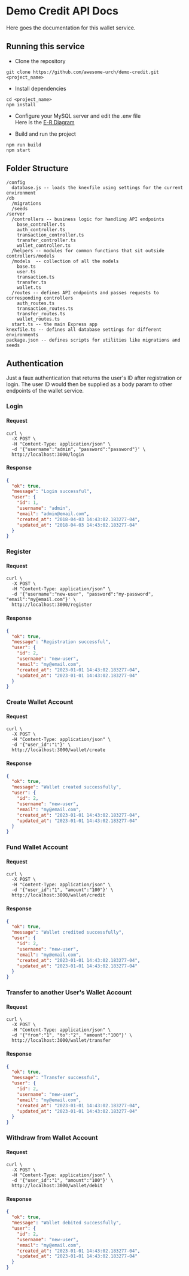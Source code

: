 # Demo Credit API Docs

Here goes the documentation for this wallet service.

## Running this service
- Clone the repository
```
git clone https://github.com/awesome-urch/demo-credit.git <project_name>
```
- Install dependencies
```
cd <project_name>
npm install
```

- Configure your MySQL server and edit the .env file <br>
Here is the [E-R Diagram](https://dbdesigner.page.link/XzhsNWVH27tgs2BU9)

- Build and run the project
```
npm run build
npm start
```


## Folder Structure

```
/config
  database.js -- loads the knexfile using settings for the current environment
/db
  /migrations
  /seeds
/server
  /controllers -- business logic for handling API endpoints
    base_controller.ts
    auth_controller.ts
    transaction_controller.ts
    transfer_controller.ts
    wallet_controller.ts
  /helpers -- modules for common functions that sit outside controllers/models
  /models  -- collection of all the models
    base.ts
    user.ts
    transaction.ts
    transfer.ts
    wallet.ts
  /routes -- defines API endpoints and passes requests to corresponding controllers
    auth_routes.ts
    transaction_routes.ts
    transfer_routes.ts
    wallet_routes.ts
  start.ts -- the main Express app
knexfile.ts -- defines all database settings for different environments
package.json -- defines scripts for utilities like migrations and seeds
```


## Authentication

Just a faux authentication that returns the user's ID after registration or login. The user ID would then be supplied as a body param to other endpoints of the wallet service.

### Login

#### Request

```shell
curl \
  -X POST \
  -H "Content-Type: application/json" \
  -d '{"username":"admin", "password":"password"}' \
  http://localhost:3000/login
```

#### Response

```json
{
  "ok": true,
  "message": "Login successful",
  "user": {
    "id": 1,
    "username": "admin",
    "email": "admin@email.com",
    "created_at": "2018-04-03 14:43:02.183277-04",
    "updated_at": "2018-04-03 14:43:02.183277-04"
  }
}
```

### Register

#### Request

```shell
curl \
  -X POST \
  -H "Content-Type: application/json" \
  -d '{"username":"new-user", "password":"my-password", "email":"my@email.com"}' \
  http://localhost:3000/register
```

#### Response

```json
{
  "ok": true,
  "message": "Registration successful",
  "user": {
    "id": 2,
    "username": "new-user",
    "email": "my@email.com",
    "created_at": "2023-01-01 14:43:02.183277-04",
    "updated_at": "2023-01-01 14:43:02.183277-04"
  }
}
```

### Create Wallet Account

#### Request

```shell
curl \
  -X POST \
  -H "Content-Type: application/json" \
  -d '{"user_id":"1"}' \
  http://localhost:3000/wallet/create
```

#### Response

```json
{
  "ok": true,
  "message": "Wallet created successfully",
  "user": {
    "id": 2,
    "username": "new-user",
    "email": "my@email.com",
    "created_at": "2023-01-01 14:43:02.183277-04",
    "updated_at": "2023-01-01 14:43:02.183277-04"
  }
}
```

### Fund Wallet Account

#### Request

```shell
curl \
  -X POST \
  -H "Content-Type: application/json" \
  -d '{"user_id":"1", "amount":"100"}' \
  http://localhost:3000/wallet/credit
```

#### Response

```json
{
  "ok": true,
  "message": "Wallet credited successfully",
  "user": {
    "id": 2,
    "username": "new-user",
    "email": "my@email.com",
    "created_at": "2023-01-01 14:43:02.183277-04",
    "updated_at": "2023-01-01 14:43:02.183277-04"
  }
}
```

### Transfer to another User's Wallet Account

#### Request

```shell
curl \
  -X POST \
  -H "Content-Type: application/json" \
  -d '{"from":"1", "to":"2", "amount":"100"}' \
  http://localhost:3000/wallet/transfer
```

#### Response

```json
{
  "ok": true,
  "message": "Transfer successful",
  "user": {
    "id": 2,
    "username": "new-user",
    "email": "my@email.com",
    "created_at": "2023-01-01 14:43:02.183277-04",
    "updated_at": "2023-01-01 14:43:02.183277-04"
  }
}
```

### Withdraw from Wallet Account

#### Request

```shell
curl \
  -X POST \
  -H "Content-Type: application/json" \
  -d '{"user_id":"1", "amount":"100"}' \
  http://localhost:3000/wallet/debit
```

#### Response

```json
{
  "ok": true,
  "message": "Wallet debited successfully",
  "user": {
    "id": 2,
    "username": "new-user",
    "email": "my@email.com",
    "created_at": "2023-01-01 14:43:02.183277-04",
    "updated_at": "2023-01-01 14:43:02.183277-04"
  }
}
```